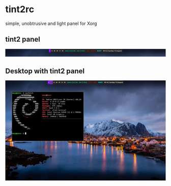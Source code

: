 # tint2rc
simple, unobtrusive and light panel for Xorg


## tint2 panel
<p align="center">
  <img width=1000
       src=tint2img.png
       >
</p>

## Desktop with tint2 panel
<p align="center">
  <img width=1000
       src=Screenshot01.png
       >
</p>
